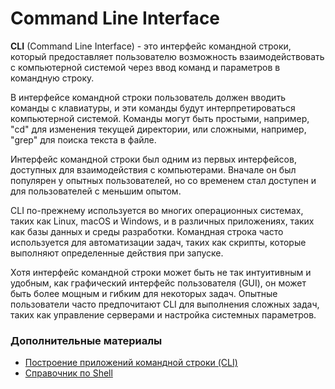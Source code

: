 # Command Line Interface

**CLI** (Command Line Interface) - это интерфейс командной строки, который предоставляет пользователю возможность взаимодействовать с компьютерной системой через ввод команд и параметров в командную строку.

В интерфейсе командной строки пользователь должен вводить команды с клавиатуры, и эти команды будут интерпретироваться компьютерной системой. Команды могут быть простыми, например, "cd" для изменения текущей директории, или сложными, например, "grep" для поиска текста в файле.

Интерфейс командной строки был одним из первых интерфейсов, доступных для взаимодействия с компьютерами. Вначале он был популярен у опытных пользователей, но со временем стал доступен и для пользователей с меньшим опытом.

CLI по-прежнему используется во многих операционных системах, таких как Linux, macOS и Windows, и в различных приложениях, таких как базы данных и среды разработки. Командная строка часто используется для автоматизации задач, таких как скрипты, которые выполняют определенные действия при запуске.

Хотя интерфейс командной строки может быть не так интуитивным и удобным, как графический интерфейс пользователя (GUI), он может быть более мощным и гибким для некоторых задач. Опытные пользователи часто предпочитают CLI для выполнения сложных задач, таких как управление серверами и настройка системных параметров.


### Дополнительные материалы
+ [Построение приложений командной строки (CLI)](https://habr.com/ru/post/150950/)  
+ [Справочник по Shell](https://explainshell.com)  
